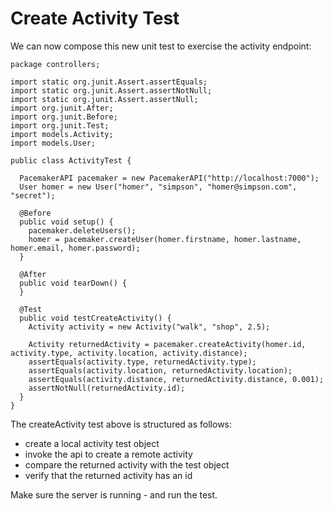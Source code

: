 # Create Activity Test

We can now compose this new unit test to exercise the activity endpoint:

~~~
package controllers;

import static org.junit.Assert.assertEquals;
import static org.junit.Assert.assertNotNull;
import static org.junit.Assert.assertNull;
import org.junit.After;
import org.junit.Before;
import org.junit.Test;
import models.Activity;
import models.User;

public class ActivityTest {

  PacemakerAPI pacemaker = new PacemakerAPI("http://localhost:7000");
  User homer = new User("homer", "simpson", "homer@simpson.com", "secret");
 
  @Before
  public void setup() {
    pacemaker.deleteUsers();
    homer = pacemaker.createUser(homer.firstname, homer.lastname, homer.email, homer.password);
  }

  @After
  public void tearDown() {
  }
  
  @Test
  public void testCreateActivity() {
    Activity activity = new Activity("walk", "shop", 2.5);
    
    Activity returnedActivity = pacemaker.createActivity(homer.id, activity.type, activity.location, activity.distance);
    assertEquals(activity.type, returnedActivity.type);
    assertEquals(activity.location, returnedActivity.location);
    assertEquals(activity.distance, returnedActivity.distance, 0.001);
    assertNotNull(returnedActivity.id);
  }
}
~~~

The createActivity test above is structured as follows:

- create a local activity test object
- invoke the api to create a remote activity
- compare the returned activity with the test object
- verify that the returned activity has an id

Make sure the server is running - and run the test.

<!--
However! - When we execute the test is fails on this line:

~~~
    assertEquals(activity.distance, returnedActivity.distance, 0.001);
~~~

(Try it). Can you decipher the reason for the failure? 

The reason is a bug this test has surfaced a simple bug in our server. In pacemaker-skeleton, our Activity constructor currently looks like this:

~~~
  public Activity(String type, String location, double distance) {
    this.id = UUID.randomUUID().toString();
    this.type = type;
    this.location = location;
  }
~~~

This is clearly missing the initialisation of the distance attribute:

~~~
  public Activity(String type, String location, double distance) {
    this.id = UUID.randomUUID().toString();
    this.type = type;
    this.location = location;
    this.distance = distance;
  }
~~~

Make this change, restart the service, and verify that the tests passes.
-->

